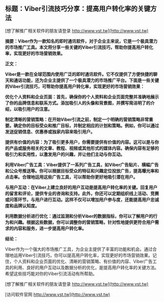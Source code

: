 ## **标题：Viber引流技巧分享：提高用户转化率的关键方法**

[想了解推广相关软件的朋友请登录 http://www.vst.tw](http://www.vst.tw)

**摘要：Viber作为一款知名的即时通讯软件，对于企业主来说，它是一个极具潜力的市场推广工具。本文将分享一些关键的Viber引流技巧，帮助你提高用户转化率，实现更好的市场营销效果。**

**正文：**

**Viber是一款在全球范围内使用广泛的即时通讯软件。它不仅提供了方便快捷的聊天和通话功能，还为企业主提供了一个极具潜力的市场推广平台。下面是一些关键的Viber引流技巧，可帮助你提高用户转化率，实现更好的市场营销效果：**

**优化个人资料和企业页面：首先，确保你的个人资料和企业页面完整并准确地展示了你的品牌信息和联系方式。添加吸引人的头像和背景图，并撰写简洁明了的介绍，以吸引用户的注意。**

**制定清晰的营销策略：在开始Viber引流之前，制定一个明确的营销策略非常重要。确定你的目标受众和推广目标，并制定相应的计划和策略。例如，你可以通过发送促销信息、优惠券或独家内容来吸引用户。**

**提供有价值的内容：为了吸引更多用户，你需要提供有价值的内容。这可以是与你的产品或服务相关的文章、教程、视频或其他形式的媒体内容。确保内容有足够的吸引力和实用性，以激发用户的兴趣，并让他们主动与你互动。**

**利用Viber广告工具：Viber提供了一系列广告工具，如Viber广告贴片、横幅广告和公众号推送等。你可以根据目标受众的特征和兴趣定位投放广告，提高曝光率和点击率。合理地运用这些广告工具，可以帮助你更好地吸引潜在用户。**

**与用户互动：在Viber上建立良好的用户互动是提高用户转化率的关键。回复用户的留言和评论，提供专业的咨询和支持。此外，你还可以定期组织线上活动、竞赛或问答环节，与用户进行互动。这样不仅可以增加用户参与度，还能提高用户忠诚度和品牌认知度。**

**利用数据分析进行优化：通过监测和分析Viber的数据指标，你可以了解用户的行为和兴趣。根据这些数据，你可以调整你的营销策略，针对性地提供更符合用户需求的内容和服务，进一步提高用户转化率。**

**结论：**

Viber作为一个强大的市场推广工具，为企业主提供了丰富的功能和机会。通过合理地运用Viber引流技巧，你可以提高用户转化率，实现更好的市场营销效果。记住，个人资料和企业页面的优化、清晰的营销策略、有价值的内容、Viber广告工具的利用、良好的用户互动以及数据分析的优化，是提高用户转化率的关键方法。希望这些技巧能对你的Viber引流活动有所帮助。

[想了解推广相关软件的朋友请登录 http://www.vst.tw](http://www.vst.tw)


[访问软件官网 http://www.vst.tw](http://www.vst.tw)

